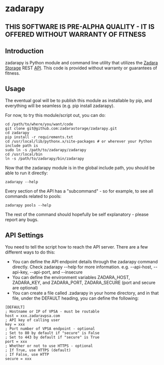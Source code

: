 # zadarapy

## THIS SOFTWARE IS PRE-ALPHA QUALITY - IT IS OFFERED WITHOUT WARRANTY OF FITNESS

## Introduction

zadarapy is Python module and command line utility that utilizes the [Zadara Storage](http://www.zadarastorage.com/) REST [API](http://vpsa-api.zadarastorage.com/).  This code is provided without warranty or guarantees of fitness.

## Usage

The eventual goal will be to publish this module as installable by pip, and everything will be seamless (e.g. pip install zadarapy).

For now, to try this module/script out, you can do:

```
cd /path/to/where/you/want/code
git clone git@github.com:zadarastorage/zadarapy.git
cd zadarapy
pip install -r requirements.txt
cd /usr/local/lib/pythonx.x/site-packages # or wherever your Python include path is
sudo ln -s /path/to/zadarapy/zadarapy
cd /usr/local/bin
ln -s /path/to/zadarapy/bin/zadarapy
```

Now that the zadarapy module is in the global include path, you should be able to run it directly:

```
zadarapy --help
```

Every section of the API has a "subcommand" - so for example, to see all commands related to pools:

```
zadarapy pools --help
```

The rest of the command should hopefully be self explanatory - please report any bugs.

## API Settings

You need to tell the script how to reach the API server.  There are a few different ways to do this:

* You can define the API endpoint details through the zadarapy command directly.  Check zadarapy <command> <subcommand> --help for more information.  e.g. --api-host, --api-key, --api-port, and --insecure
* You can define the environment variables ZADARA_HOST, ZADARA_KEY, and ZADARA_PORT, ZADARA_SECURE (port and secure are optional)
* You can create a file called .zadarapy in your home directory, and in that file, under the DEFAULT heading, you can define the following:

```
[DEFAULT]
; Hostname or IP of VPSA - must be routable
host = xxx.zadaravpsa.com
; API key of calling user
key = xxx
; Port number of VPSA endpoint - optional
; Set to 80 by default if "secure" is False
; Set to 443 by default if "secure" is True
port = xxx
; Whether or not to use HTTPS - optional
; If True, use HTTPS (default)
; If False, use HTTP
secure = xxx
```
